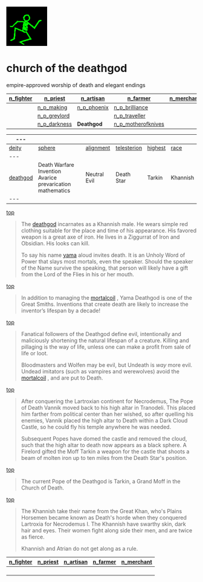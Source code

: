![dancer](assets/dancer.gif)

# church of the deathgod

 empire-approved worship of death and elegant endings

|  [n_fighter](n_fighter.md)  |  [n_priest](n_priest.md)          |  [n_artisan](n_artisan.md)      |  [n_farmer](n_farmer.md)                      |  [n_merchant](n_merchant.md)  | 
| --------------------------- | --------------------------------- | ------------------------------- | --------------------------------------------- | ----------------------------- | 
|                             |  [n_p_making](n_p_making.md)      |  [n_p_phoenix](n_p_phoenix.md)  |  [n_p_brilliance](n_p_brilliance.md)          |                               | 
|                             |  [n_p_greylord](n_p_greylord.md)  |                                 |  [n_p_traveller](n_p_traveller.md)            |                               | 
|                             |  [n_p_darkness](n_p_darkness.md)  | **Deathgod**                    |  [n_p_motherofknives](n_p_motherofknives.md)  |                               | 

|  ---                      |                                                             |                          |                              |                      |                | 
| ------------------------- | ----------------------------------------------------------- | ------------------------ | ---------------------------- | -------------------- | -------------- | 
|  [deity](deity)           |  [sphere](sphere)                                           |  [alignment](alignment)  |  [telesterion](telesterion)  |  [highest](highest)  |  [race](race)  | 
|  ---                      |                                                             |                          |                              |                      |                | 
|  [deathgod](deathgod.md)  |  Death Warfare Invention Avarice prevarication mathematics  |  Neutral Evil            |  Death Star                  |  Tarkin              |  Khannish      | 
|  ---                      |                                                             |                          |                              |                      |                | 

 [top](#top) 
>
>   The  [deathgod](deathgod.md)  incarnates as a Khannish male. He wears simple red clothing suitable for the place and time of his appearance. His favored weapon is a great axe of iron. He lives in a Ziggurrat of Iron and Obsidian. His looks can kill. 
>
>   To say his name  [yama](yama.md)  aloud invites death. It is an Unholy Word of Power that slays most mortals, even the speaker. Should the speaker of the Name survive the speaking, that person will likely have a gift from the Lord of the Flies in his or her mouth. 

 [top](#top) 
>
>   In addition to managing the  [mortalcoil](mortalcoil.md) , Yama Deathgod is one of the Great Smiths. Inventions that create death are likely to increase the inventor’s lifespan by a decade! 

 [top](#top) 
>
>   Fanatical followers of the Deathgod define evil, intentionally and maliciously shortening the natural lifespan of a creature. Killing and pillaging is the way of life, unless one can make a profit from sale of life or loot. 
>
>   Bloodmasters and Wolfen may be evil, but Undeath is *way* more evil. Undead imitators (such as vampires and werewolves) avoid the  [mortalcoil](mortalcoil.md) , and are put to Death. 

 [top](#top) 
>
>   After conquering the Lartroxian continent for Necrodemus, The Pope of Death Vannik moved back to his high altar in Tranodeli. This placed him farther from political center than her wished, so after quelling his enemies, Vannik placed the high altar to Death within a Dark Cloud Castle, so he could fly his temple anywhere he was needed. 
>
>   Subsequent Popes have domed the castle and removed the cloud, such that the high altar to death now appears as a black sphere. A Firelord gifted the Moff Tarkin a weapon for the castle that shoots a beam of molten iron up to ten miles from the Death Star's position. 

 [top](#top) 
>
>   The current Pope of the Deathgod is Tarkin, a Grand Moff in the Church of Death. 

 [top](#top) 
>
>   The Khannish take their name from the Great Khan, who's Plains Horsemen became known as Death's horde when they conquered Lartroxia for Necrodemus I. The Khannish have swarthy skin, dark hair and eyes. Their women fight along side their men, and are twice as fierce. 
>
>   Khannish and Atrian do not get along as a rule. 

|  [n_fighter](n_fighter.md)  |  [n_priest](n_priest.md)  |  [n_artisan](n_artisan.md)  |  [n_farmer](n_farmer.md)  |  [n_merchant](n_merchant.md)  | 
| --------------------------- | ------------------------- | --------------------------- | ------------------------- | ----------------------------- | 
| &nbsp;                      | &nbsp;                    | &nbsp;                      | &nbsp;                    | &nbsp;                        | 

 